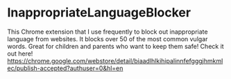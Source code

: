 # InappropriateLanguageBlocker
This Chrome extension that I use frequently to block out inappropriate language from websites. It blocks over 50 of the most common vulgar words. Great for children and parents who want to keep them safe! Check it out here! https://chrome.google.com/webstore/detail/biaadlhlkihipalinnfefgggjhmkmlec/publish-accepted?authuser=0&hl=en
